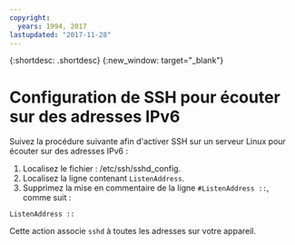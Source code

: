 ```yaml
---
copyright:
  years: 1994, 2017
lastupdated: "2017-11-28"
---
```


{:shortdesc: .shortdesc}
{:new_window: target="_blank"}

# Configuration de SSH pour écouter sur des adresses IPv6

Suivez la procédure suivante afin d'activer SSH sur un serveur Linux pour écouter sur des adresses IPv6 :
1. Localisez le fichier : /etc/ssh/sshd_config.
2. Localisez la ligne contenant `ListenAddress`.
3. Supprimez la mise en commentaire de la ligne `#ListenAddress ::`, comme suit :
```
ListenAddress ::
```

Cette action associe `sshd` à toutes les adresses sur votre appareil.
